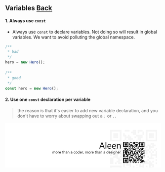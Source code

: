## Variables [**Back**](./../README.md)

#### 1. Always use `const`

- Always use `const` to declare variables. Not doing so will result in global variables. We want to avoid polluting the global namespace.

```js
/**
 * bad
 */
hero = new Hero();

/**
 * good
 */
const hero = new Hero();
```

#### 2. Use one `const` declaration per variable

> the reason is that it's easier to add new variable declaration, and you don't have to worry about swapping out a `;` or `,`.

<a href="http://aleen42.github.io/" target="_blank" ><img src="./../pic/tail.gif"></a>